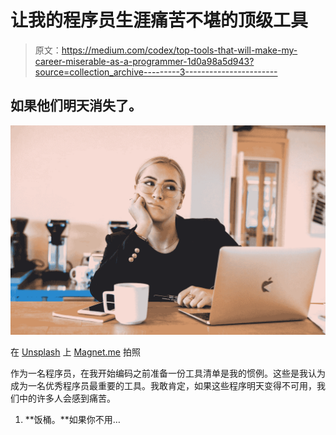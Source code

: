 # 让我的程序员生涯痛苦不堪的顶级工具

> 原文：<https://medium.com/codex/top-tools-that-will-make-my-career-miserable-as-a-programmer-1d0a98a5d943?source=collection_archive---------3----------------------->

## 如果他们明天消失了。

![](img/a65b98748ac23085578bd38ccde4ea2e.png)

在 [Unsplash](https://unsplash.com?utm_source=medium&utm_medium=referral) 上 [Magnet.me](https://unsplash.com/@magnetme?utm_source=medium&utm_medium=referral) 拍照

作为一名程序员，在我开始编码之前准备一份工具清单是我的惯例。这些是我认为成为一名优秀程序员最重要的工具。我敢肯定，如果这些程序明天变得不可用，我们中的许多人会感到痛苦。

1.  **饭桶。**如果你不用…